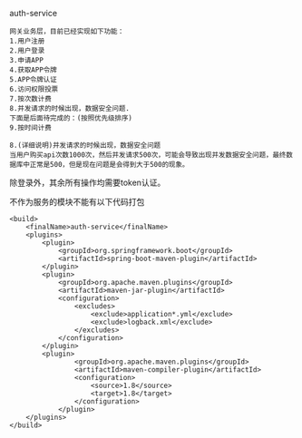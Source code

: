 auth-service

    网关业务层，目前已经实现如下功能：
    1.用户注册
    2.用户登录
    3.申请APP
    4.获取APP令牌
    5.APP令牌认证
    6.访问权限投票
    7.按次数计费
    8.并发请求的时候出现，数据安全问题.
    下面是后面待完成的：(按照优先级排序)
    9.按时间计费
    
    8.(详细说明)并发请求的时候出现，数据安全问题
    当用户购买api次数1000次，然后并发请求500次，可能会导致出现并发数据安全问题，最终数据库中正常是500，但是现在问题是会得到大于500的现象。
    
除登录外，其余所有操作均需要token认证。

不作为服务的模块不能有以下代码打包
    
    
    <build>
        <finalName>auth-service</finalName>
        <plugins>
            <plugin>
                <groupId>org.springframework.boot</groupId>
                <artifactId>spring-boot-maven-plugin</artifactId>
            </plugin>
            <plugin>
                <groupId>org.apache.maven.plugins</groupId>
                <artifactId>maven-jar-plugin</artifactId>
                <configuration>
                    <excludes>
                        <exclude>application*.yml</exclude>
                        <exclude>logback.xml</exclude>
                    </excludes>
                </configuration>
            </plugin>
            <plugin>
                    <groupId>org.apache.maven.plugins</groupId>
                    <artifactId>maven-compiler-plugin</artifactId>
                    <configuration>
                        <source>1.8</source>
                        <target>1.8</target>
                    </configuration>
                </plugin>
        </plugins>
    </build>
    
